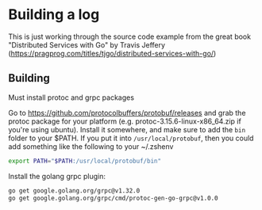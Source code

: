 # Building a log

This is just working through the source code example from the great book "Distributed Services with Go" by Travis Jeffery (<https://pragprog.com/titles/tjgo/distributed-services-with-go/>)

## Building

Must install protoc and grpc packages

Go to <https://github.com/protocolbuffers/protobuf/releases> and grab the protoc package for your platform (e.g. protoc-3.15.6-linux-x86_64.zip if you're using ubuntu).  Install it somewhere, and make sure to add the `bin` folder to your $PATH. If you put it into `/usr/local/protobuf`, then you could add something like the following to your ~/.zshenv

```sh
export PATH="$PATH:/usr/local/protobuf/bin"
```

Install the golang grpc plugin:

```bash
go get google.golang.org/grpc@v1.32.0
go get google.golang.org/grpc/cmd/protoc-gen-go-grpc@v1.0.0
```
